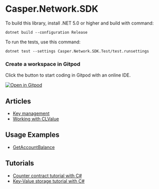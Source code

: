 # Casper.Network.SDK

To build this library, install .NET 5.0 or higher and build with command:

```
dotnet build --configuration Release
```

To run the tests, use this command:

```
dotnet test --settings Casper.Network.SDK.Test/test.runsettings
```

### Create a workspace in Gitpod

Click the button to start coding in Gitpod with an online IDE.

[![Open in Gitpod](https://gitpod.io/button/open-in-gitpod.svg)](https://gitpod.io/#https://github.com/make-software/casper-net-sdk)

## Articles

* [Key management](./Articles/KeyManagement.md)
* [Working with CLValue](./Articles/WorkingWithCLValue.md)

## Usage Examples

* [GetAccountBalance](https://github.com/make-software/casper-net-sdk/blob/develop/Docs/Examples/GetAccountBalance/Program.cs)

## Tutorials

* [Counter contract tutorial with C#](./Tutorials/counter-contract/README.md)
* [Key-Value storage tutorial with C#](./Tutorials/kvstorage-contract/README.md)
